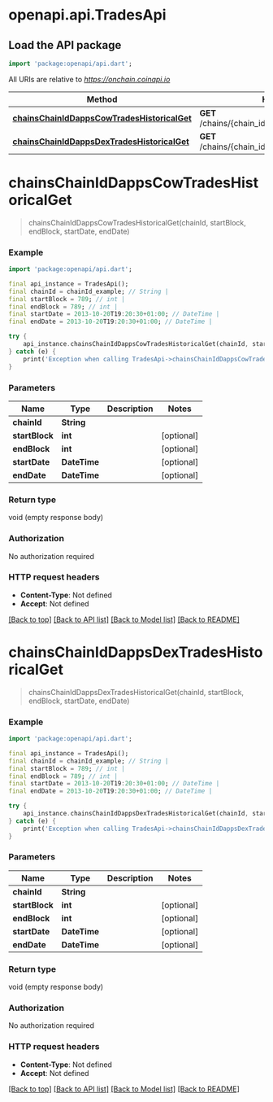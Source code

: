 # openapi.api.TradesApi

## Load the API package
```dart
import 'package:openapi/api.dart';
```

All URIs are relative to *https://onchain.coinapi.io*

Method | HTTP request | Description
------------- | ------------- | -------------
[**chainsChainIdDappsCowTradesHistoricalGet**](TradesApi.md#chainschainiddappscowtradeshistoricalget) | **GET** /chains/{chain_id}/dapps/cow/trades/historical | 
[**chainsChainIdDappsDexTradesHistoricalGet**](TradesApi.md#chainschainiddappsdextradeshistoricalget) | **GET** /chains/{chain_id}/dapps/dex/trades/historical | 


# **chainsChainIdDappsCowTradesHistoricalGet**
> chainsChainIdDappsCowTradesHistoricalGet(chainId, startBlock, endBlock, startDate, endDate)



### Example
```dart
import 'package:openapi/api.dart';

final api_instance = TradesApi();
final chainId = chainId_example; // String | 
final startBlock = 789; // int | 
final endBlock = 789; // int | 
final startDate = 2013-10-20T19:20:30+01:00; // DateTime | 
final endDate = 2013-10-20T19:20:30+01:00; // DateTime | 

try {
    api_instance.chainsChainIdDappsCowTradesHistoricalGet(chainId, startBlock, endBlock, startDate, endDate);
} catch (e) {
    print('Exception when calling TradesApi->chainsChainIdDappsCowTradesHistoricalGet: $e\n');
}
```

### Parameters

Name | Type | Description  | Notes
------------- | ------------- | ------------- | -------------
 **chainId** | **String**|  | 
 **startBlock** | **int**|  | [optional] 
 **endBlock** | **int**|  | [optional] 
 **startDate** | **DateTime**|  | [optional] 
 **endDate** | **DateTime**|  | [optional] 

### Return type

void (empty response body)

### Authorization

No authorization required

### HTTP request headers

 - **Content-Type**: Not defined
 - **Accept**: Not defined

[[Back to top]](#) [[Back to API list]](../README.md#documentation-for-api-endpoints) [[Back to Model list]](../README.md#documentation-for-models) [[Back to README]](../README.md)

# **chainsChainIdDappsDexTradesHistoricalGet**
> chainsChainIdDappsDexTradesHistoricalGet(chainId, startBlock, endBlock, startDate, endDate)



### Example
```dart
import 'package:openapi/api.dart';

final api_instance = TradesApi();
final chainId = chainId_example; // String | 
final startBlock = 789; // int | 
final endBlock = 789; // int | 
final startDate = 2013-10-20T19:20:30+01:00; // DateTime | 
final endDate = 2013-10-20T19:20:30+01:00; // DateTime | 

try {
    api_instance.chainsChainIdDappsDexTradesHistoricalGet(chainId, startBlock, endBlock, startDate, endDate);
} catch (e) {
    print('Exception when calling TradesApi->chainsChainIdDappsDexTradesHistoricalGet: $e\n');
}
```

### Parameters

Name | Type | Description  | Notes
------------- | ------------- | ------------- | -------------
 **chainId** | **String**|  | 
 **startBlock** | **int**|  | [optional] 
 **endBlock** | **int**|  | [optional] 
 **startDate** | **DateTime**|  | [optional] 
 **endDate** | **DateTime**|  | [optional] 

### Return type

void (empty response body)

### Authorization

No authorization required

### HTTP request headers

 - **Content-Type**: Not defined
 - **Accept**: Not defined

[[Back to top]](#) [[Back to API list]](../README.md#documentation-for-api-endpoints) [[Back to Model list]](../README.md#documentation-for-models) [[Back to README]](../README.md)

